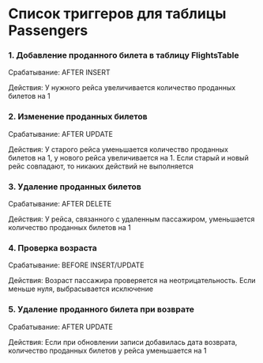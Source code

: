 # Список триггеров для таблицы Passengers

### 1. Добавление проданного билета в таблицу FlightsTable

Срабатывание: AFTER INSERT

Действия: У нужного рейса увеличивается количество проданных билетов на 1

### 2. Изменение проданных билетов

Срабатывание: AFTER UPDATE

Действия: У старого рейса уменьшается количество проданных билетов на 1, у нового рейса увеличивается на 1. Если старый и новый рейс совпадают, то никаких действий не выполняется

### 3. Удаление проданных билетов

Срабатывание: AFTER DELETE

Действия: У рейса, связанного с удаленным пассажиром, уменьшается количество проданных билетов на 1

### 4. Проверка возраста

Срабатывание: BEFORE INSERT/UPDATE

Действия: Возраст пассажира проверяется на неотрицательность. Если меньше нуля, выбрасывается исключение

### 5. Удаление проданного билета при возврате

Срабатывание: AFTER UPDATE

Действия: Если при обновлении записи добавилась дата возврата, количество проданных билетов у рейса уменьшается на 1
